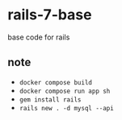 # rails-7-base
base code for rails

## note

+ `docker compose build`
+ `docker compose run app sh`
+ `gem install rails`
+ `rails new . -d mysql --api`